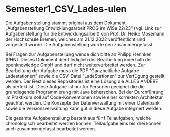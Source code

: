# Semester1_CSV_Lades-ulen

Die Aufgabenstellung stammt original aus dem Dokument „Aufgabenstellung
Entwicklungsarbeit PROG im WiSe 22/23“ (vgl. Link zur Aufgabenstellung für die
Entwicklungsarbeit) von Prof. Dr. Heiko Mosemann der Hochschule Bremen, welches am
21.12.2022 veröffentlicht und vorgestellt wurde. Die Aufgabenstellung wurde neu
zusammengefasst.

Bei Fragen zur Aufgabenstellung wende dich bitte an Philipp Hennken (PHN). Dieses
Dokument dient lediglich der Bearbeitung innerhalb der openknowledge GmbH und darf nicht
weiterverbreitet werden. Zur Bearbeitung der Aufgabe muss die PDF "Ganzheitliche Aufgabe Ladestationen" sowie die CSV-Datei "LadeStationen" zur Verfügung gestellt werden. 
Der Rest dieses Repositories ist eine Lösung die ALLES ANDERE als perfekt ist. Diese Aufgabe ist nur für Personen geeignet die die grundlegende Programmierung mit Java beherschen. 
Bei der Durchführung im Praktikum soll auf Code-Konventionen sowie einer korrekten Architektur geachtet werden. Die Konzepte der Datenverwaltung mit einer Datenbank sowie die Versionsverwaltung kann gut in diese Aufgabe integriert werden.

Die gesamte Aufgabenstellung besteht aus fünf Teilaufgaben, welche chronologisch bearbeitet
werden können. Teilaufgabe eins bis drei können auch zusammengefasst bearbeitet werden.

